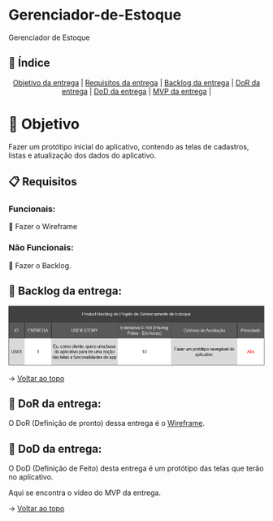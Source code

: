 <span id="topo"></span>

# Gerenciador-de-Estoque
Gerenciador de Estoque

## :mag_right: Índice
<p align='center'>
    <a href="#objetivo">Objetivo da entrega</a> | 
    <a href="#requisitos">Requisitos da entrega</a> | 
    <a href="#backlog">Backlog da entrega</a> |
    <a href="#dor">DoR da entrega</a> |
    <a href="#dod">DoD da entrega</a> |
    <a href="#mvp">MVP da entrega</a> |
</p>

<span id='objetivo'></span>

# 🎯 Objetivo
Fazer um protótipo inicial do aplicativo, contendo as telas de cadastros, listas e atualização dos dados do aplicativo.

<span id='requisitos'></span>

## :clipboard: Requisitos

### Funcionais:

:pushpin: Fazer o Wireframe


### Não Funcionais:

:pushpin: Fazer o Backlog.

<span id='backlog'></span>

<h2>📑 Backlog da entrega: </h2>


<img src="doc/assets/entrega1.png" width="750px">

→ [Voltar ao topo](#topo)

<span id='dor'></span>

<h2>📑 DoR da entrega: </h2>

O DoR (Definição de pronto) dessa entrega é o [Wireframe](./doc/wireframe.pdf).

<span id='dod'></span>

<h2>📑 DoD da entrega: </h2>

O DoD (Definição de Feito) desta entrega é um protótipo das telas que terão no aplicativo.

<span id='mvp'></span>

Aqui se encontra o vídeo do MVP da entrega.

→ [Voltar ao topo](#topo)